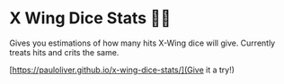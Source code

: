 # X Wing Dice Stats :game_die::game_die:

Gives you estimations of how many hits X-Wing dice will give.  Currently treats hits and crits the same.

[https://pauloliver.github.io/x-wing-dice-stats/](Give it a try!)


